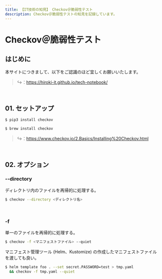 ```yaml
---
title: 【IT技術の知見】 Checkov＠脆弱性テスト
description: Checkov＠脆弱性テストの知見を記録しています。
---
```


# Checkov＠脆弱性テスト

## はじめに

本サイトにつきまして、以下をご認識のほど宜しくお願いいたします。

> ↪️：https://hiroki-it.github.io/tech-notebook/

<br>

## 01. セットアップ

```bash
$ pip3 install checkov
```

```bash
$ brew install checkov
```

> ↪️：https://www.checkov.io/2.Basics/Installing%20Checkov.html

<br>

## 02. オプション

### --directory

ディレクトリ内のファイルを再帰的に処理する。

```bash
$ checkov --directory <ディレクトリ名>
```

<br>

### -f

単一のファイルを再帰的に処理する。

```bash
$ checkov -f <マニフェストファイル> --quiet
```

マニフェスト管理ツール (Helm、Kustomize) の作成したマニフェストファイルを渡しても良い。

```bash
$ helm template foo . --set secret.PASSWORD=test > tmp.yaml
  && checkov -f tmp.yaml --quiet
```

<br>

